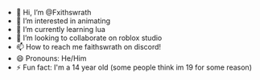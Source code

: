 - 👋 Hi, I’m @Fxithswrath
- 👀 I’m interested in animating
- 🌱 I’m currently learning lua
- 💞️ I’m looking to collaborate on roblox studio
- 📫 How to reach me faithswrath on discord!
- 😄 Pronouns: He/Him
- ⚡ Fun fact: I'm a 14 year old (some people think im 19 for some reason)

<!---
Fxithswrath/Fxithswrath is a ✨ special ✨ repository because its `README.md` (this file) appears on your GitHub profile.
You can click the Preview link to take a look at your changes.
--->
